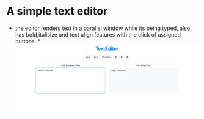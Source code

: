 # A simple text editor 
* the editor renders text in a parallel window  while its being typed, also has bold,italisize and text align features with the click of assigned buttons. *
![Preview](pic.png)